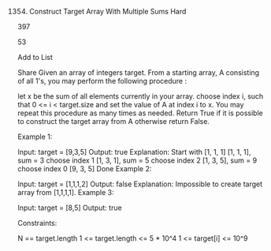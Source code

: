 1354. Construct Target Array With Multiple Sums
Hard

397

53

Add to List

Share
Given an array of integers target. From a starting array, A consisting of all 1's, you may perform the following procedure :

let x be the sum of all elements currently in your array.
choose index i, such that 0 <= i < target.size and set the value of A at index i to x.
You may repeat this procedure as many times as needed.
Return True if it is possible to construct the target array from A otherwise return False.



Example 1:

Input: target = [9,3,5]
Output: true
Explanation: Start with [1, 1, 1]
[1, 1, 1], sum = 3 choose index 1
[1, 3, 1], sum = 5 choose index 2
[1, 3, 5], sum = 9 choose index 0
[9, 3, 5] Done
Example 2:

Input: target = [1,1,1,2]
Output: false
Explanation: Impossible to create target array from [1,1,1,1].
Example 3:

Input: target = [8,5]
Output: true


Constraints:

N == target.length
1 <= target.length <= 5 * 10^4
1 <= target[i] <= 10^9
